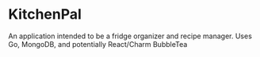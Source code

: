 # KitchenPal
An application intended to be a fridge organizer and recipe manager. Uses Go, MongoDB, and potentially React/Charm BubbleTea
